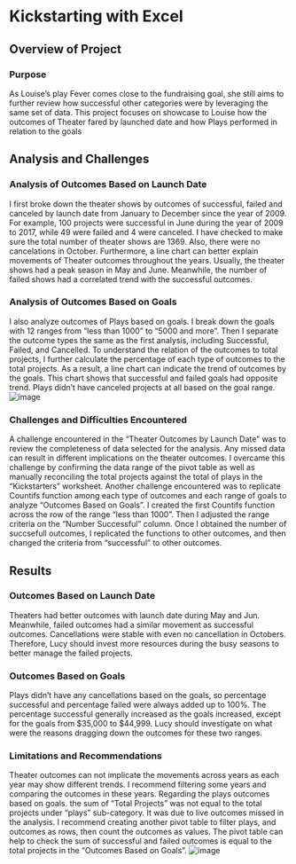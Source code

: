 # Kickstarting with Excel
## Overview of Project
### Purpose
As Louise’s play Fever comes close to the fundraising goal, she still aims to further review how successful other categories were by leveraging the same set of data. This project focuses on showcase to Louise how the outcomes of Theater fared by launched date and how Plays performed in relation to the goals
## Analysis and Challenges
### Analysis of Outcomes Based on Launch Date
I first broke down the theater shows by outcomes of successful, failed and canceled by launch date from January to December since the year of 2009. For example, 100 projects were successful in June during the year of 2009 to 2017, while 49 were failed and 4 were canceled. I have checked to make sure the total number of theater shows are 1369. Also, there were no cancelations in October. Furthermore, a line chart can better explain movements of Theater outcomes throughout the years. Usually, the theater shows had a peak season in May and June. Meanwhile, the number of failed shows had a correlated trend with the successful outcomes. 
### Analysis of Outcomes Based on Goals
 I also analyze outcomes of Plays based on goals. I break down the goals with 12 ranges from “less than 1000” to “5000 and more”. Then I separate the outcome types the same as the first analysis, including Successful, Failed, and Cancelled. To understand the relation of the outcomes to total projects, I further calculate the percentage of each type of outcomes to the total projects. As a result, a line chart can indicate the trend of outcomes by the goals. This chart shows that successful and failed goals had opposite trend. Plays didn’t have canceled projects at all based on the goal range. 
![image](https://user-images.githubusercontent.com/107721712/177053470-569449f2-e1d4-4162-924c-b2e5ab27aad6.png)
### Challenges and Difficulties Encountered
A challenge encountered in the “Theater Outcomes by Launch Date” was to review the completeness of data selected for the analysis. Any missed data can result in different implications on the theater outcomes. I overcame this challenge by confirming the data range of the pivot table as well as manually reconciling the total projects against the total of plays in the  “Kickstarters” worksheet.  Another challenge encountered was to replicate Countifs function among each type of outcomes and each range of goals to analyze “Outcomes Based on Goals”. I created the first Countifs function across the row of the range “less than 1000”. Then I adjusted the range criteria on the “Number Successful” column. Once I obtained the number of succsefull outcomes, I replicated the functions to other outcomes, and then changed the criteria from “successful” to other outcomes. 
## Results
### Outcomes Based on Launch Date 
Theaters had better outcomes with launch date during May and Jun. Meanwhile, failed outcomes had a similar movement as successful outcomes. Cancellations were stable with even no cancellation in Octobers. Therefore, Lucy should invest more resources during the busy seasons to better manage the failed projects. 
### Outcomes Based on Goals
Plays didn’t have any cancellations based on the goals, so percentage successful and percentage failed were always added up to 100%. The percentage successful generally increased as the goals increased, except for the goals from $35,000 to $44,999. Lucy should investigate on what were the reasons dragging down the outcomes for these two ranges. 
### Limitations and Recommendations
Theater outcomes can not implicate the movements across years as each year may show different trends. I recommend filtering some years and comparing the outcomes in these years. 
Regarding the plays outcomes based on goals. the sum of “Total Projects” was not equal to the total projects under “plays” sub-category. It was due to live outcomes missed in the analysis. I recommend creating another pivot table to filter plays, and outcomes as rows, then count the outcomes as values. The pivot table can help to check the sum of successful and failed outcomes is equal to the total projects in the “Outcomes Based on Goals”. 
![image](https://user-images.githubusercontent.com/107721712/177053763-1c6cc0e2-6c10-4ecf-83de-5d1354f58123.png)
